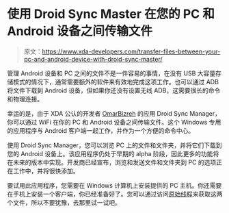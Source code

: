 # 使用 Droid Sync Master 在您的 PC 和 Android 设备之间传输文件

> 原文：<https://www.xda-developers.com/transfer-files-between-your-pc-and-android-device-with-droid-sync-master/>

管理 Android 设备和 PC 之间的文件不是一件容易的事情，在没有 USB 大容量存储模式的情况下，通常需要额外的软件来有效地完成这项工作。也可以通过 ADB 将文件下载到 Android 设备，但如果你还没有设置无线 ADB，这需要很长的命令和物理连接。

幸运的是，由于 XDA 公认的开发者 [OmarBizreh](http://forum.xda-developers.com/member.php?u=4313825) 的应用 Droid Sync Manager，你可以通过 WiFi 在你的 PC 和 Android 设备之间传输文件。这个 Windows 专用的应用程序与 Android 客户端一起工作，并作为一个方便的命令中心。

使用 Droid Sync Manager，您可以浏览 PC 上的文件和文件夹，并将它们下载到您的 Android 设备上。该应用程序仍处于早期的 alpha 阶段，因此更多的功能将在未来的版本中实现。开发商已经宣布，浏览和发送文件和文件夹到 PC 的选项正在工作中，并将很快添加。

要试用此应用程序，您需要在 Windows 计算机上安装提供的 PC 主机。你还需要在手机上安装一个客户端，你已经准备好了。您可以通过访问[原始线程](http://forum.xda-developers.com/showthread.php?t=2673541)来获取这两个文件，所以不要犹豫，去那里试一试吧。